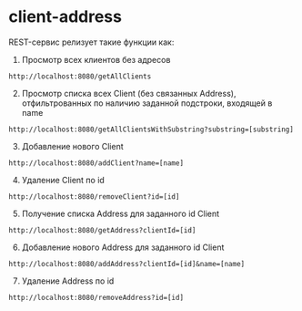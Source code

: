 # client-address

REST-сервис релизует такие функции как:
1. Просмотр всех клиентов без адресов

```
http://localhost:8080/getAllClients
```

2. Просмотр списка всех Client (без связанных Address), отфильтрованных по наличию заданной подстроки, входящей в name

```
http://localhost:8080/getAllClientsWithSubstring?substring=[substring]
```

3. Добавление нового Client

```
http://localhost:8080/addClient?name=[name]
```

4. Удаление Client по id

```
http://localhost:8080/removeClient?id=[id]
```

5. Получение списка Address для заданного id Client


```
http://localhost:8080/getAddress?clientId=[id]
```

6. Добавление нового Address для заданного id Client

```
http://localhost:8080/addAddress?clientId=[id]&name=[name]
```

7. Удаление Address по id

```
http://localhost:8080/removeAddress?id=[id]
```
